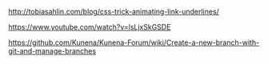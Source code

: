 <!-- Used Learning Resources -->
http://tobiasahlin.com/blog/css-trick-animating-link-underlines/
<!-- Helped me design the hover effect for the line starting at the center point and moving out left/right to completion. This utilizes the :before psuedo class on a couple of different elements. -->

https://www.youtube.com/watch?v=lsLjxSkGSDE
<!-- This helped me with merging my branches via git. Though I did after have to go delete my branch via github seperately. Im guessing there is multiple ways to merge branches and this particular resource only utilizes the terminal. -->

https://github.com/Kunena/Kunena-Forum/wiki/Create-a-new-branch-with-git-and-manage-branches
<!-- More on git and branches management -->